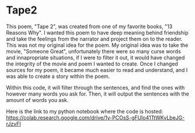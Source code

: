 # Tape2

This poem, "Tape 2", was created from one of my favorite books, "13 Reasons Why". I wanted this poem to have deep meaning behind friendship and take the feelings from the narrator and project them on to the reader. This was not my original idea for the poem. My original idea was to take the movie, "Someone Great", unfortunately there were so many curse words and innapropriate situations, if I were to filter it out, it would have changed the integrity of the movie and poem I wanted to create. Once I changed sources for my poem, it became much easier to read and understand, and I was able to create a story within the poem.

Within this code, it will filter through the sentences, and find the ones with however many words you ask for. Then, it will output the sentences with the amount of words you ask. 

Here is the link to my python notebook where the code is hosted: https://colab.research.google.com/drive/1y-PCOsS-gFUlo41TtWKyLbeJG-rJzvFI
